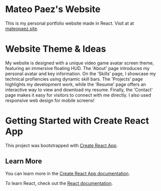 # Mateo Paez's Website

This is my personal portfolio website made in React. Visit at at [mateopaez.site](https://mateopaez.site/).

# Website Theme & Ideas

My website is designed with a unique video game avatar screen theme, featuring an immersive floating HUD.
The 'About' page introduces my personal avatar and key information.
On the 'Skills' page, I showcase my technical profiencies using dynamic skill bars.
The 'Projects' page highlights my development work, while the 'Resume' page offers an interactive way to view and download my resume.
Finally, the 'Contact' page makes it easy for visitors to connect with me directly.
I also used responsive web design for mobile screens!

# Getting Started with Create React App

This project was bootstrapped with [Create React App](https://github.com/facebook/create-react-app).

## Learn More

You can learn more in the [Create React App documentation](https://facebook.github.io/create-react-app/docs/getting-started).

To learn React, check out the [React documentation](https://reactjs.org/).